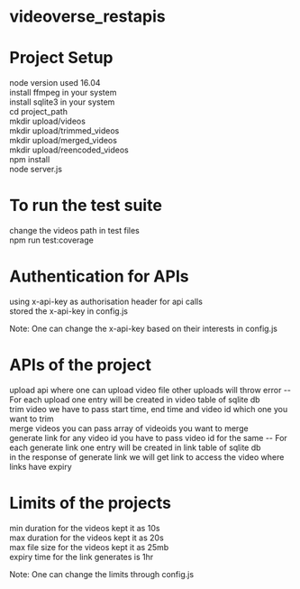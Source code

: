 # videoverse_restapis

# Project Setup
node version used 16.04  
install ffmpeg in your system  
install sqlite3 in your system  
cd project_path  
mkdir upload/videos  
mkdir upload/trimmed_videos  
mkdir upload/merged_videos  
mkdir upload/reencoded_videos  
npm install  
node server.js  

# To run the test suite
change the videos path in test files  
npm run test:coverage  

# Authentication for APIs
using x-api-key as authorisation header for api calls  
stored the x-api-key in config.js  

Note: One can change the x-api-key based on their interests in config.js  

# APIs of the project
upload api where one can upload video file other uploads will throw error  -- For each upload one entry will be created in video table of sqlite db  
trim video we have to pass start time, end time and video id which one you want to trim  
merge videos you can pass array of videoids you want to merge  
generate link for any video id you have to pass video id for the same -- For each generate link one entry will be created in link table of sqlite db  
in the response of generate link we will get link to access the video where links have expiry  

# Limits of the projects
min duration for the videos kept it as 10s  
max duration for the videos kept it as 20s  
max file size for the videos kept it as 25mb  
expiry time for the link generates is 1hr  

Note: One can change the limits through config.js  


